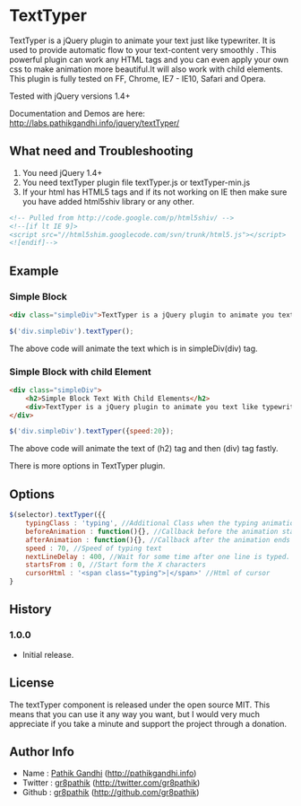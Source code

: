 TextTyper
=========

TextTyper is a jQuery plugin to animate your text just like typewriter. It is used to provide automatic flow to your text-content very smoothly . This powerful plugin can work any HTML tags and you can even apply your own css to make  animation more beautiful.It will  also work with  child elements. This plugin is fully tested on FF, Chrome, IE7 - IE10, Safari and Opera.

Tested with jQuery versions 1.4+

Documentation and Demos are here: http://labs.pathikgandhi.info/jquery/textTyper/

## What need and Troubleshooting

1. You need jQuery 1.4+ 
2. You need textTyper plugin file textTyper.js or textTyper-min.js
3. If your html has HTML5 tags and if its not working on IE then make sure you have added html5shiv library or any other.
```html
<!-- Pulled from http://code.google.com/p/html5shiv/ -->
<!--[if lt IE 9]>
<script src="//html5shim.googlecode.com/svn/trunk/html5.js"></script>
<![endif]-->
```
## Example
### Simple Block
```html
<div class="simpleDiv">TextTyper is a jQuery plugin to animate you text like typewriter.</div>
```
```javascript
$('div.simpleDiv').textTyper();
```
The above code will animate the text which is in simpleDiv(div) tag.

### Simple Block with child Element
```html
<div class="simpleDiv">
	<h2>Simple Block Text With Child Elements</h2>
	<div>TextTyper is a jQuery plugin to animate you text like typewriter.</div>
</div>
```
```javascript
$('div.simpleDiv').textTyper({speed:20});
```
The above code will animate the text of (h2) tag and then (div) tag fastly.

There is more options in TextTyper plugin.
## Options
```javascript
$(selector).textTyper({{
	typingClass : 'typing', //Additional Class when the typing animation is running
	beforeAnimation : function(){}, //Callback before the animation starts
	afterAnimation : function(){}, //Callback after the animation ends
	speed : 70, //Speed of typing text
	nextLineDelay : 400, //Wait for some time after one line is typed.
	startsFrom : 0, //Start form the X characters
	cursorHtml : '<span class="typing">|</span>' //Html of cursor
}
```

## History
### 1.0.0
* Initial release.

## License
The textTyper component is released under the open source MIT. This means that you can use it any way you want, but I would very much appreciate if you take a minute and support the project through a donation.

## Author Info
* Name : [Pathik Gandhi](http://pathikgandhi.info) (http://pathikgandhi.info)
* Twitter : [gr8pathik](http://twitter.com/gr8pathik) (http://twitter.com/gr8pathik)
* Github : [gr8pathik](http://github.com/gr8pathik) (http://github.com/gr8pathik)